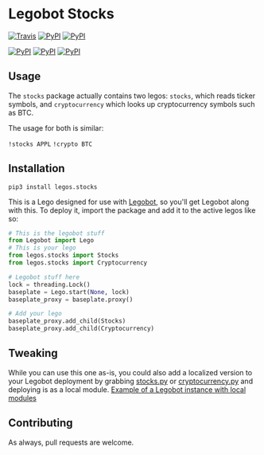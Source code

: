 # Legobot Stocks

[![Travis](https://img.shields.io/travis/bbriggs/legos.stocks.svg)]() [![PyPI](https://img.shields.io/pypi/pyversions/legos.stocks.svg)]() [![PyPI](https://img.shields.io/pypi/v/legos.stocks.svg)]()

[![PyPI](https://img.shields.io/pypi/wheel/legos.stocks.svg)]() [![PyPI](https://img.shields.io/pypi/l/legos.stocks.svg)]() [![PyPI](https://img.shields.io/pypi/status/legos.stocks.svg)]()

## Usage

The `stocks` package actually contains two legos: `stocks`, which reads ticker symbols, and `cryptocurrency` which looks up cryptocurrency symbols such as BTC.

The usage for both is similar:

`!stocks APPL`
`!crypto BTC`

## Installation

`pip3 install legos.stocks`

This is a Lego designed for use with [Legobot](https://github.com/bbriggs/Legobot), so you'll get Legobot along with this. To deploy it, import the package and add it to the active legos like so:

```python
# This is the legobot stuff
from Legobot import Lego
# This is your lego
from legos.stocks import Stocks
from legos.stocks import Cryptocurrency

# Legobot stuff here
lock = threading.Lock()
baseplate = Lego.start(None, lock)
baseplate_proxy = baseplate.proxy()

# Add your lego
baseplate_proxy.add_child(Stocks)
baseplate_proxy.add_child(Cryptocurrency)
```

## Tweaking

While you can use this one as-is, you could also add a localized version to your Legobot deployment by grabbing [stocks.py](legos/stocks.py) or [cryptocurrency.py](legos/cryptocurrency.py) and deploying is as a local module. [Example of a Legobot instance with local modules](https://github.com/voxpupuli/thevoxfox/)

## Contributing

As always, pull requests are welcome.
